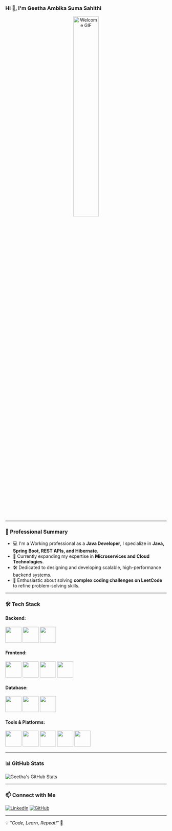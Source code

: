 ### Hi 👋, I'm Geetha Ambika Suma Sahithi

<p align="center">
  <img src="https://i.pinimg.com/originals/e7/26/c7/e726c74ac081eed50feee1433d12c998.gif" width="40%" alt="Welcome GIF">
</p>

---

### 🚀 Professional Summary

- 💻 I'm a Working professional as a **Java Developer**, I specialize in **Java, Spring Boot, REST APIs, and Hibernate**.
- 🌱 Currently expanding my expertise in **Microservices and Cloud Technologies**.
- 🛠️ Dedicated to designing and developing scalable, high-performance backend systems.
- 🎯 Enthusiastic about solving **complex coding challenges on LeetCode** to refine problem-solving skills.

---

### 🛠️ Tech Stack

#### Backend:
<p>
  <img src="https://cdn.jsdelivr.net/gh/devicons/devicon/icons/java/java-original.svg" width="50" height="50"/>
  <img src="https://cdn.jsdelivr.net/gh/devicons/devicon/icons/spring/spring-original.svg" width="50" height="50"/>
  <img src="https://cdn.jsdelivr.net/gh/devicons/devicon/icons/hibernate/hibernate-original.svg" width="50" height="50"/>
</p>

#### Frontend:
<p>
  <img src="https://cdn.jsdelivr.net/gh/devicons/devicon/icons/html5/html5-original.svg" width="50" height="50"/>
  <img src="https://cdn.jsdelivr.net/gh/devicons/devicon/icons/css3/css3-original.svg" width="50" height="50"/>
  <img src="https://cdn.jsdelivr.net/gh/devicons/devicon/icons/javascript/javascript-original.svg" width="50" height="50"/>
  <img src="https://cdn.jsdelivr.net/gh/devicons/devicon/icons/angularjs/angularjs-original.svg" width="50" height="50"/>
</p>

#### Database:
<p>
  <img src="https://cdn.jsdelivr.net/gh/devicons/devicon/icons/postgresql/postgresql-original.svg" width="50" height="50"/>
  <img src="https://cdn.jsdelivr.net/gh/devicons/devicon/icons/mysql/mysql-original.svg" width="50" height="50"/>
  <img src="https://cdn.jsdelivr.net/gh/devicons/devicon/icons/json/json-original.svg" width="50" height="50"/>
</p>

#### Tools & Platforms:
<p>
  <img src="https://cdn.jsdelivr.net/gh/devicons/devicon/icons/git/git-original.svg" width="50" height="50"/>
  <img src="https://cdn.jsdelivr.net/gh/devicons/devicon/icons/postman/postman-original.svg" width="50" height="50"/>
  <img src="https://cdn.jsdelivr.net/gh/devicons/devicon/icons/linux/linux-original.svg" width="50" height="50"/>
  <img src="https://cdn.jsdelivr.net/gh/devicons/devicon/icons/intellij/intellij-original.svg" width="50" height="50"/>
  <img src="https://cdn.jsdelivr.net/gh/devicons/devicon/icons/python/python-original.svg" width="50" height="50"/>
</p>

---

### 📊 GitHub Stats

![Geetha's GitHub Stats](https://github-readme-stats.vercel.app/api?username=geetha&show_icons=true&theme=radical)

---

### 📫 Connect with Me

[![LinkedIn](https://img.shields.io/badge/LinkedIn-0A66C2?style=for-the-badge&logo=linkedin&logoColor=white)](https://www.linkedin.com/in/geetha)
[![GitHub](https://img.shields.io/badge/GitHub-181717?style=for-the-badge&logo=github&logoColor=white)](https://github.com/geetha)

---

💡 _"Code, Learn, Repeat!"_ 🚀
